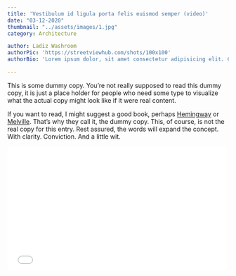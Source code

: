```yaml
---
title: 'Vestibulum id ligula porta felis euismod semper (video)'
date: "03-12-2020"
thumbnail: "../assets/images/1.jpg"
category: Architecture

author: Ladiz Washroom
authorPic: 'https://streetviewhub.com/shots/100x100'
authorBio: 'Lorem ipsum dolor, sit amet consectetur adipisicing elit. Consectetur, sunt sapiente doloribus minus veritatis labore delectus reprehenderit deserunt aliquam provident possimus rerum in ea unde quisquam quis tempora, iure eligendi.'

---
```

This is some dummy copy. You’re not really supposed to read this dummy copy, it is just a place holder for people who need some type to visualize what the actual copy might look like if it were real content.

If you want to read, I might suggest a good book, perhaps [Hemingway](http://en.wikipedia.org/wiki/Ernest_Hemingway "Hemingway") or [Melville](http://en.wikipedia.org/wiki/Herman_Melville "Melville"). That’s why they call it, the dummy copy. This, of course, is not the real copy for this entry. Rest assured, the words will expand the concept. With clarity. Conviction. And a little wit.

<iframe allowfullscreen="" frameborder="0" height="281" mozallowfullscreen="" src="//player.vimeo.com/video/83426942?badge=0" webkitallowfullscreen="" width="500"></iframe>